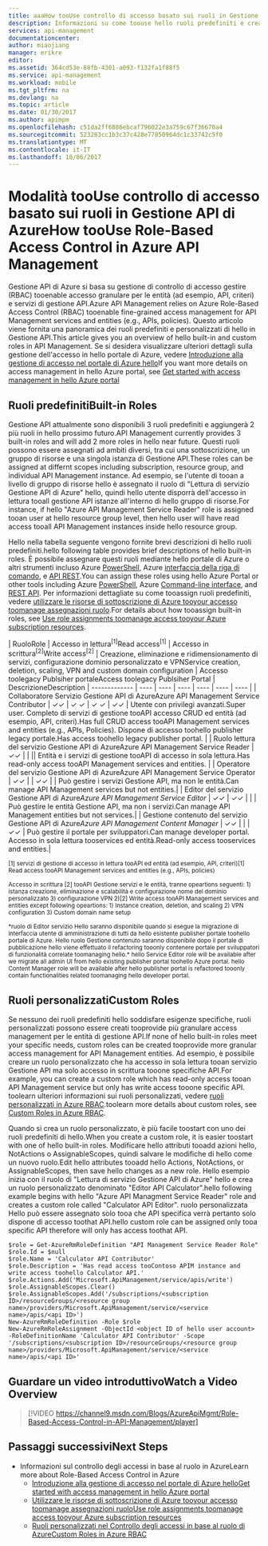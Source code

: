 ```yaml
---
title: aaaHow tooUse controllo di accesso basato sui ruoli in Gestione API di Azure | Documenti Microsoft
description: Informazioni su come toouse hello ruoli predefiniti e creare ruoli personalizzati in Gestione API di Azure
services: api-management
documentationcenter: 
author: miaojiang
manager: erikre
editor: 
ms.assetid: 364cd53e-88fb-4301-a093-f132fa1f88f5
ms.service: api-management
ms.workload: mobile
ms.tgt_pltfrm: na
ms.devlang: na
ms.topic: article
ms.date: 01/30/2017
ms.author: apimpm
ms.openlocfilehash: c51da2ff6886ebcaf796022e3a759c67f36670a4
ms.sourcegitcommit: 523283cc1b3c37c428e77850964dc1c33742c5f0
ms.translationtype: MT
ms.contentlocale: it-IT
ms.lasthandoff: 10/06/2017
---
```

# <a name="how-toouse-role-based-access-control-in-azure-api-management"></a><span data-ttu-id="2a3d2-103">Modalità tooUse controllo di accesso basato sui ruoli in Gestione API di Azure</span><span class="sxs-lookup"><span data-stu-id="2a3d2-103">How tooUse Role-Based Access Control in Azure API Management</span></span>
<span data-ttu-id="2a3d2-104">Gestione API di Azure si basa su gestione di controllo di accesso gestire (RBAC) tooenable accesso granulare per le entità (ad esempio, API, criteri) e servizi di gestione API.</span><span class="sxs-lookup"><span data-stu-id="2a3d2-104">Azure API Management relies on Azure Role-Based Access Control (RBAC) tooenable fine-grained access management for API Management services and entities (e.g., APIs, policies).</span></span> <span data-ttu-id="2a3d2-105">Questo articolo viene fornita una panoramica dei ruoli predefiniti e personalizzati di hello in Gestione API.</span><span class="sxs-lookup"><span data-stu-id="2a3d2-105">This article gives you an overview of hello built-in and custom roles in API Management.</span></span> <span data-ttu-id="2a3d2-106">Se si desidera visualizzare ulteriori dettagli sulla gestione dell'accesso in hello portale di Azure, vedere [Introduzione alla gestione di accesso nel portale di Azure hello](https://azure.microsoft.com/en-us/documentation/articles/role-based-access-control-what-is/)</span><span class="sxs-lookup"><span data-stu-id="2a3d2-106">If you want more details on access management in hello Azure portal, see [Get started with access management in hello Azure portal](https://azure.microsoft.com/en-us/documentation/articles/role-based-access-control-what-is/)</span></span>

## <a name="built-in-roles"></a><span data-ttu-id="2a3d2-107">Ruoli predefiniti</span><span class="sxs-lookup"><span data-stu-id="2a3d2-107">Built-in Roles</span></span>
<span data-ttu-id="2a3d2-108">Gestione API attualmente sono disponibili 3 ruoli predefiniti e aggiungerà 2 più ruoli in hello prossimo futuro.</span><span class="sxs-lookup"><span data-stu-id="2a3d2-108">API Management currently provides 3 built-in roles and will add 2 more roles in hello near future.</span></span> <span data-ttu-id="2a3d2-109">Questi ruoli possono essere assegnati ad ambiti diversi, tra cui una sottoscrizione, un gruppo di risorse e una singola istanza di Gestione API.</span><span class="sxs-lookup"><span data-stu-id="2a3d2-109">These roles can be assigned at differnt scopes including subscription, resource group, and individual API Management instance.</span></span> <span data-ttu-id="2a3d2-110">Ad esempio, se l'utente di tooan a livello di gruppo di risorse hello è assegnato il ruolo di "Lettura di servizio Gestione API di Azure" hello, quindi hello utente disporrà dell'accesso in lettura tooall gestione API istanze all'interno di hello gruppo di risorse.</span><span class="sxs-lookup"><span data-stu-id="2a3d2-110">For instance, if hello "Azure API Management Service Reader" role is assigned tooan user at hello resource group level, then hello user will have read access tooall API Management instances inside hello resource group.</span></span> 

<span data-ttu-id="2a3d2-111">Hello nella tabella seguente vengono fornite brevi descrizioni di hello ruoli predefiniti.</span><span class="sxs-lookup"><span data-stu-id="2a3d2-111">hello following table provides brief descriptions of hello built-in roles.</span></span> <span data-ttu-id="2a3d2-112">È possibile assegnare questi ruoli mediante hello portale di Azure o altri strumenti incluso Azure [PowerShell](https://docs.microsoft.com/en-us/azure/active-directory/role-based-access-control-manage-access-powershell), Azure [interfaccia della riga di comando](https://docs.microsoft.com/en-us/azure/active-directory/role-based-access-control-manage-access-azure-cli), e [API REST](https://docs.microsoft.com/en-us/azure/active-directory/role-based-access-control-manage-access-rest).</span><span class="sxs-lookup"><span data-stu-id="2a3d2-112">You can assign these roles using hello Azure Portal or other tools including Azure [PowerShell](https://docs.microsoft.com/en-us/azure/active-directory/role-based-access-control-manage-access-powershell), Azure [Command-line interface](https://docs.microsoft.com/en-us/azure/active-directory/role-based-access-control-manage-access-azure-cli), and [REST API](https://docs.microsoft.com/en-us/azure/active-directory/role-based-access-control-manage-access-rest).</span></span> <span data-ttu-id="2a3d2-113">Per informazioni dettagliate su come tooassign ruoli predefiniti, vedere [utilizzare le risorse di sottoscrizione di Azure tooyour accesso toomanage assegnazioni ruolo](https://azure.microsoft.com/en-us/documentation/articles/role-based-access-control-what-is/).</span><span class="sxs-lookup"><span data-stu-id="2a3d2-113">For details about how tooassign built-in roles, see [Use role assignments toomanage access tooyour Azure subscription resources](https://azure.microsoft.com/en-us/documentation/articles/role-based-access-control-what-is/).</span></span>

| <span data-ttu-id="2a3d2-114">Ruolo</span><span class="sxs-lookup"><span data-stu-id="2a3d2-114">Role</span></span>          | <span data-ttu-id="2a3d2-115">Accesso in lettura<sup>[1]</sup></span><span class="sxs-lookup"><span data-stu-id="2a3d2-115">Read access<sup>[1]</sup></span></span> | <span data-ttu-id="2a3d2-116">Accesso in scrittura<sup>[2]</sup></span><span class="sxs-lookup"><span data-stu-id="2a3d2-116">Write access<sup>[2]</sup></span></span> | <span data-ttu-id="2a3d2-117">Creazione, eliminazione e ridimensionamento di servizi, configurazione dominio personalizzato e VPN</span><span class="sxs-lookup"><span data-stu-id="2a3d2-117">Service creation, deletion, scaling, VPN and custom domain configuration</span></span> | <span data-ttu-id="2a3d2-118">Accesso toolegacy Publsiher portale</span><span class="sxs-lookup"><span data-stu-id="2a3d2-118">Access toolegacy Publsiher Portal</span></span> | <span data-ttu-id="2a3d2-119">Descrizione</span><span class="sxs-lookup"><span data-stu-id="2a3d2-119">Description</span></span>
| ------------- | ---- | ---- | ---- | ---- | ---- | ---- |
| <span data-ttu-id="2a3d2-120">Collaboratore Servizio Gestione API di Azure</span><span class="sxs-lookup"><span data-stu-id="2a3d2-120">Azure API Management Service Contributor</span></span> | <span data-ttu-id="2a3d2-121">✓</span><span class="sxs-lookup"><span data-stu-id="2a3d2-121">✓</span></span> | <span data-ttu-id="2a3d2-122">✓ </span><span class="sxs-lookup"><span data-stu-id="2a3d2-122">✓</span></span> | <span data-ttu-id="2a3d2-123">✓ </span><span class="sxs-lookup"><span data-stu-id="2a3d2-123">✓</span></span> | <span data-ttu-id="2a3d2-124">✓</span><span class="sxs-lookup"><span data-stu-id="2a3d2-124">✓</span></span> | <span data-ttu-id="2a3d2-125">Utente con privilegi avanzati.</span><span class="sxs-lookup"><span data-stu-id="2a3d2-125">Super user.</span></span> <span data-ttu-id="2a3d2-126">Completo di servizi di gestione tooAPI accesso CRUD ed entità (ad esempio, API, criteri).</span><span class="sxs-lookup"><span data-stu-id="2a3d2-126">Has full CRUD access tooAPI Management services and entities (e.g., APIs, Policies).</span></span> <span data-ttu-id="2a3d2-127">Dispone di accesso toohello publisher legacy portale.</span><span class="sxs-lookup"><span data-stu-id="2a3d2-127">Has access toohello legacy publisher portal.</span></span> |
| <span data-ttu-id="2a3d2-128">Ruolo lettura del servizio Gestione API di Azure</span><span class="sxs-lookup"><span data-stu-id="2a3d2-128">Azure API Management Service Reader</span></span> | <span data-ttu-id="2a3d2-129">✓</span><span class="sxs-lookup"><span data-stu-id="2a3d2-129">✓</span></span> | | || <span data-ttu-id="2a3d2-130">Entità e i servizi di gestione tooAPI di accesso in sola lettura.</span><span class="sxs-lookup"><span data-stu-id="2a3d2-130">Has read-only access tooAPI Management services and entities.</span></span> |
| <span data-ttu-id="2a3d2-131">Operatore del servizio Gestione API di Azure</span><span class="sxs-lookup"><span data-stu-id="2a3d2-131">Azure API Management Service Operator</span></span> | <span data-ttu-id="2a3d2-132">✓</span><span class="sxs-lookup"><span data-stu-id="2a3d2-132">✓</span></span> | | <span data-ttu-id="2a3d2-133">✓</span><span class="sxs-lookup"><span data-stu-id="2a3d2-133">✓</span></span> | | <span data-ttu-id="2a3d2-134">Può gestire i servizi Gestione API, ma non le entità.</span><span class="sxs-lookup"><span data-stu-id="2a3d2-134">Can manage API Management services but not entities.</span></span>|
| <span data-ttu-id="2a3d2-135">Editor del servizio Gestione API di Azure<sup>*</sup></span><span class="sxs-lookup"><span data-stu-id="2a3d2-135">Azure API Management Service Editor<sup>*</sup></span></span> | <span data-ttu-id="2a3d2-136">✓</span><span class="sxs-lookup"><span data-stu-id="2a3d2-136">✓</span></span> | <span data-ttu-id="2a3d2-137">✓</span><span class="sxs-lookup"><span data-stu-id="2a3d2-137">✓</span></span> | |  | <span data-ttu-id="2a3d2-138">Può gestire le entità Gestione API, ma non i servizi.</span><span class="sxs-lookup"><span data-stu-id="2a3d2-138">Can manage API Management entities but not services.</span></span>|
| <span data-ttu-id="2a3d2-139">Gestione contenuto del servizio Gestione API di Azure<sup>*</sup></span><span class="sxs-lookup"><span data-stu-id="2a3d2-139">Azure API Management Content Manager<sup>*</sup></span></span> | <span data-ttu-id="2a3d2-140">✓</span><span class="sxs-lookup"><span data-stu-id="2a3d2-140">✓</span></span> | | | <span data-ttu-id="2a3d2-141">✓</span><span class="sxs-lookup"><span data-stu-id="2a3d2-141">✓</span></span> | <span data-ttu-id="2a3d2-142">Può gestire il portale per sviluppatori.</span><span class="sxs-lookup"><span data-stu-id="2a3d2-142">Can manage developer portal.</span></span> <span data-ttu-id="2a3d2-143">Accesso in sola lettura tooservices ed entità.</span><span class="sxs-lookup"><span data-stu-id="2a3d2-143">Read-only access tooservices and entities.</span></span>|

<span data-ttu-id="2a3d2-144"><sup>[1] servizi di gestione di accesso in lettura tooAPI ed entità (ad esempio, API, criteri)</sup></span><span class="sxs-lookup"><span data-stu-id="2a3d2-144"><sup>[1] Read access tooAPI Management services and entities (e.g., APIs, policies)</sup></span></span>

<span data-ttu-id="2a3d2-145"><sup>Accesso in scrittura [2] tooAPI Gestione servizi e le entità, tranne opeartions seguenti: 1) istanza creazione, eliminazione e scalabilità e configurazione nome del dominio personalizzato 3) configurazione VPN 2)</sup></span><span class="sxs-lookup"><span data-stu-id="2a3d2-145"><sup>[2] Write access tooAPI Management services and entities except following opeartions: 1) Instance creation, deletion, and scaling 2) VPN configuration  3) Custom domain name setup</sup></span></span>

<span data-ttu-id="2a3d2-146"><sup>\*ruolo di Editor servizio Hello saranno disponibile quando si esegue la migrazione di interfaccia utente di amministrazione di tutti da hello esistente publisher portale toohello portale di Azure. Hello ruolo Gestione contenuto saranno disponibile dopo il portale di pubblicazione hello viene effettuato il refactoring tooonly contenere portale per sviluppatori di funzionalità correlate toomanaging hello.</sup></span><span class="sxs-lookup"><span data-stu-id="2a3d2-146"><sup>\* hello Service Editor role will be available after we migrate all admin UI from hello existing publisher portal toohello Azure portal. hello Content Manager role will be available after hello publisher portal is refactored tooonly contain functionalities related toomanaging hello developer portal.</sup></span></span>  


## <a name="custom-roles"></a><span data-ttu-id="2a3d2-147">Ruoli personalizzati</span><span class="sxs-lookup"><span data-stu-id="2a3d2-147">Custom Roles</span></span>
<span data-ttu-id="2a3d2-148">Se nessuno dei ruoli predefiniti hello soddisfare esigenze specifiche, ruoli personalizzati possono essere creati tooprovide più granulare access management per le entità di gestione API.</span><span class="sxs-lookup"><span data-stu-id="2a3d2-148">If none of hello built-in roles meet your specific needs, custom roles can be created tooprovide more granular access management for API Management entities.</span></span> <span data-ttu-id="2a3d2-149">Ad esempio, è possibile creare un ruolo personalizzato che ha accesso in sola lettura tooan servizio Gestione API ma solo accesso in scrittura tooone specifiche API.</span><span class="sxs-lookup"><span data-stu-id="2a3d2-149">For example, you can create a custom role which has read-only access tooan API Management service but only has write access tooone specific API.</span></span> <span data-ttu-id="2a3d2-150">toolearn ulteriori informazioni sui ruoli personalizzati, vedere [ruoli personalizzati in Azure RBAC](https://docs.microsoft.com/en-us/azure/active-directory/role-based-access-control-custom-roles).</span><span class="sxs-lookup"><span data-stu-id="2a3d2-150">toolearn more details about custom roles, see [Custom Roles in Azure RBAC](https://docs.microsoft.com/en-us/azure/active-directory/role-based-access-control-custom-roles).</span></span> 

<span data-ttu-id="2a3d2-151">Quando si crea un ruolo personalizzato, è più facile toostart con uno dei ruoli predefiniti di hello.</span><span class="sxs-lookup"><span data-stu-id="2a3d2-151">When you create a custom role, it is easier toostart with one of hello built-in roles.</span></span> <span data-ttu-id="2a3d2-152">Modificare hello attributi tooadd azioni hello, NotActions o AssignableScopes, quindi salvare le modifiche di hello come un nuovo ruolo.</span><span class="sxs-lookup"><span data-stu-id="2a3d2-152">Edit hello attributes tooadd hello Actions, NotActions, or AssignableScopes, then save hello changes as a new role.</span></span> <span data-ttu-id="2a3d2-153">Hello esempio inizia con il ruolo di "Lettura di servizio Gestione API di Azure" hello e crea un ruolo personalizzato denominato "Editor API Calculator".</span><span class="sxs-lookup"><span data-stu-id="2a3d2-153">hello following example begins with hello "Azure API Managment Service Reader" role and creates a custom role called "Calculator API Editor".</span></span> <span data-ttu-id="2a3d2-154">ruolo personalizzata Hello può essere assegnato solo tooa che API specifica verrà pertanto solo dispone di accesso toothat API.</span><span class="sxs-lookup"><span data-stu-id="2a3d2-154">hello custom role can be assigned only tooa specific API therefore will only has access toothat API.</span></span> 

```
$role = Get-AzureRmRoleDefinition "API Management Service Reader Role"
$role.Id = $null
$role.Name = 'Calculator API Contributor'
$role.Description = 'Has read access tooContoso APIM instance and write access toohello Calculator API.'
$role.Actions.Add('Microsoft.ApiManagement/service/apis/write')
$role.AssignableScopes.Clear()
$role.AssignableScopes.Add('/subscriptions/<subscription ID>/resourceGroups/<resource group name>/providers/Microsoft.ApiManagement/service/<service name>/apis/<api ID>')
New-AzureRmRoleDefinition -Role $role
New-AzureRmRoleAssignment -ObjectId <object ID of hello user account> -RoleDefinitionName 'Calculator API Contributor' -Scope '/subscriptions/<subscription ID>/resourceGroups/<resource group name>/providers/Microsoft.ApiManagement/service/<service name>/apis/<api ID>'
```

## <a name="watch-a-video-overview"></a><span data-ttu-id="2a3d2-155">Guardare un video introduttivo</span><span class="sxs-lookup"><span data-stu-id="2a3d2-155">Watch a Video Overview</span></span>

> [!VIDEO https://channel9.msdn.com/Blogs/AzureApiMgmt/Role-Based-Access-Control-in-API-Management/player]
> 
> 

## <a name="next-steps"></a><span data-ttu-id="2a3d2-156">Passaggi successivi</span><span class="sxs-lookup"><span data-stu-id="2a3d2-156">Next Steps</span></span>

* <span data-ttu-id="2a3d2-157">Informazioni sul controllo degli accessi in base al ruolo in Azure</span><span class="sxs-lookup"><span data-stu-id="2a3d2-157">Learn more about Role-Based Access Control in Azure</span></span>
  * [<span data-ttu-id="2a3d2-158">Introduzione alla gestione di accesso nel portale di Azure hello</span><span class="sxs-lookup"><span data-stu-id="2a3d2-158">Get started with access management in hello Azure portal</span></span>](https://azure.microsoft.com/en-us/documentation/articles/role-based-access-control-what-is/)
  * [<span data-ttu-id="2a3d2-159">Utilizzare le risorse di sottoscrizione di Azure tooyour accesso toomanage assegnazioni ruolo</span><span class="sxs-lookup"><span data-stu-id="2a3d2-159">Use role assignments toomanage access tooyour Azure subscription resources</span></span>](https://azure.microsoft.com/en-us/documentation/articles/role-based-access-control-what-is/)
  * [<span data-ttu-id="2a3d2-160">Ruoli personalizzati nel Controllo degli accessi in base al ruolo di Azure</span><span class="sxs-lookup"><span data-stu-id="2a3d2-160">Custom Roles in Azure RBAC</span></span>](https://docs.microsoft.com/en-us/azure/active-directory/role-based-access-control-custom-roles)
